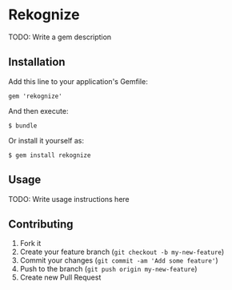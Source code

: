 # Rekognize

TODO: Write a gem description

## Installation

Add this line to your application's Gemfile:

    gem 'rekognize'

And then execute:

    $ bundle

Or install it yourself as:

    $ gem install rekognize

## Usage

TODO: Write usage instructions here

## Contributing

1. Fork it
2. Create your feature branch (`git checkout -b my-new-feature`)
3. Commit your changes (`git commit -am 'Add some feature'`)
4. Push to the branch (`git push origin my-new-feature`)
5. Create new Pull Request
